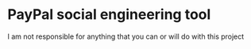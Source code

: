 # PayPal social engineering tool

<div class="alert alert-warning">I am not responsible for anything that you can or will do with this project</div>
